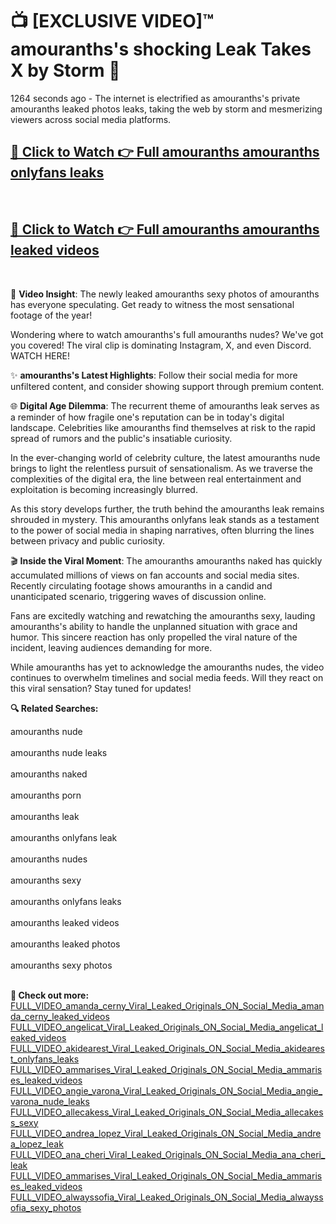 # 📺 [EXCLUSIVE VIDEO]™ amouranths's shocking Leak Takes X by Storm 🚀

1264 seconds ago - The internet is electrified as amouranths's private amouranths leaked photos leaks, taking the web by storm and mesmerizing viewers across social media platforms.

<h2><a href="https://github-6l9.pages.dev/link1">🔗 Click to Watch 👉 Full amouranths amouranths onlyfans leaks</a></h2><br>
<h2><a href="https://github-6l9.pages.dev/link2">🔗 Click to Watch 👉 Full amouranths amouranths leaked videos</a></h2><br>

🎥 **Video Insight**: The newly leaked amouranths sexy photos of amouranths has everyone speculating. Get ready to witness the most sensational footage of the year!

Wondering where to watch amouranths's full amouranths nudes? We've got you covered! The viral clip is dominating Instagram, X, and even Discord. WATCH HERE!

✨ **amouranths's Latest Highlights**: Follow their social media for more unfiltered content, and consider showing support through premium content.

🌐 **Digital Age Dilemma**: The recurrent theme of amouranths leak serves as a reminder of how fragile one's reputation can be in today's digital landscape. Celebrities like amouranths find themselves at risk to the rapid spread of rumors and the public's insatiable curiosity.

In the ever-changing world of celebrity culture, the latest amouranths nude brings to light the relentless pursuit of sensationalism. As we traverse the complexities of the digital era, the line between real entertainment and exploitation is becoming increasingly blurred.

As this story develops further, the truth behind the amouranths leak remains shrouded in mystery. This amouranths onlyfans leak stands as a testament to the power of social media in shaping narratives, often blurring the lines between privacy and public curiosity.

🎬 **Inside the Viral Moment**: The amouranths amouranths naked has quickly accumulated millions of views on fan accounts and social media sites. Recently circulating footage shows amouranths in a candid and unanticipated scenario, triggering waves of discussion online.

Fans are excitedly watching and rewatching the amouranths sexy, lauding amouranths's ability to handle the unplanned situation with grace and humor. This sincere reaction has only propelled the viral nature of the incident, leaving audiences demanding for more.

While amouranths has yet to acknowledge the amouranths nudes, the video continues to overwhelm timelines and social media feeds. Will they react on this viral sensation? Stay tuned for updates!

<strong>🔍 Related Searches:</strong>

amouranths nude
<br><br>
amouranths nude leaks
<br><br>
amouranths naked
<br><br>
amouranths porn
<br><br>
amouranths leak
<br><br>
amouranths onlyfans leak
<br><br>
amouranths nudes
<br><br>
amouranths sexy
<br><br>
amouranths onlyfans leaks
<br><br>
amouranths leaked videos
<br><br>
amouranths leaked photos
<br><br>
amouranths sexy photos
<br><br>



<strong>🔗 Check out more:</strong><br>
<a href="./FULL_VIDEO_amanda_cerny_Viral_Leaked_Originals_ON_Social_Media_amanda_cerny_leaked_videos.md">FULL_VIDEO_amanda_cerny_Viral_Leaked_Originals_ON_Social_Media_amanda_cerny_leaked_videos</a><br>
<a href="./FULL_VIDEO_angelicat_Viral_Leaked_Originals_ON_Social_Media_angelicat_leaked_videos.md">FULL_VIDEO_angelicat_Viral_Leaked_Originals_ON_Social_Media_angelicat_leaked_videos</a><br>
<a href="./FULL_VIDEO_akidearest_Viral_Leaked_Originals_ON_Social_Media_akidearest_onlyfans_leaks.md">FULL_VIDEO_akidearest_Viral_Leaked_Originals_ON_Social_Media_akidearest_onlyfans_leaks</a><br>
<a href="./FULL_VIDEO_ammarises_Viral_Leaked_Originals_ON_Social_Media_ammarises_leaked_videos.md">FULL_VIDEO_ammarises_Viral_Leaked_Originals_ON_Social_Media_ammarises_leaked_videos</a><br>
<a href="./FULL_VIDEO_angie_varona_Viral_Leaked_Originals_ON_Social_Media_angie_varona_nude_leaks.md">FULL_VIDEO_angie_varona_Viral_Leaked_Originals_ON_Social_Media_angie_varona_nude_leaks</a><br>
<a href="./FULL_VIDEO_allecakess_Viral_Leaked_Originals_ON_Social_Media_allecakess_sexy.md">FULL_VIDEO_allecakess_Viral_Leaked_Originals_ON_Social_Media_allecakess_sexy</a><br>
<a href="./FULL_VIDEO_andrea_lopez_Viral_Leaked_Originals_ON_Social_Media_andrea_lopez_leak.md">FULL_VIDEO_andrea_lopez_Viral_Leaked_Originals_ON_Social_Media_andrea_lopez_leak</a><br>
<a href="./FULL_VIDEO_ana_cheri_Viral_Leaked_Originals_ON_Social_Media_ana_cheri_leak.md">FULL_VIDEO_ana_cheri_Viral_Leaked_Originals_ON_Social_Media_ana_cheri_leak</a><br>
<a href="./FULL_VIDEO_ammarises_Viral_Leaked_Originals_ON_Social_Media_ammarises_leaked_videos.md">FULL_VIDEO_ammarises_Viral_Leaked_Originals_ON_Social_Media_ammarises_leaked_videos</a><br>
<a href="./FULL_VIDEO_alwayssofia_Viral_Leaked_Originals_ON_Social_Media_alwayssofia_sexy_photos.md">FULL_VIDEO_alwayssofia_Viral_Leaked_Originals_ON_Social_Media_alwayssofia_sexy_photos</a><br>
